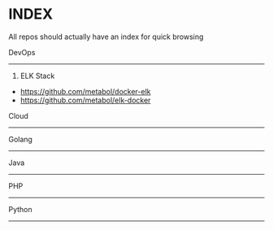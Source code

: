 # INDEX
All repos should actually have an index for quick browsing

DevOps
**********
1) ELK Stack 
 - https://github.com/metabol/docker-elk
 - https://github.com/metabol/elk-docker



Cloud
*********


Golang
*********


Java
*****


PHP
***

Python
*******


